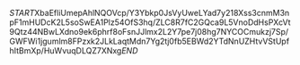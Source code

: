 $START$XbaEfliUmepAhlNQOVcp/Y3Ybkp0JsVyUweLYad7y218Xss3cnmM3npF1mHUDcK2L5soSwEA1Plz54OfS3hq/ZLC8R7fC2GQca9L5VnoDdHsPXcVt9Qtz44NBwLXdno9ek6phrf8oFsnJJlmx2L2Y7pe7j08hg7NYCOCmukzj7Sp/GWFWi1jgumlm8FPzxk2JLkLaqtMdn7Yg2tj0fb5EBWd2YTdNnUZHtvVStUpfhItBmXp/HuWvuqDLQZ7XNxg$END$